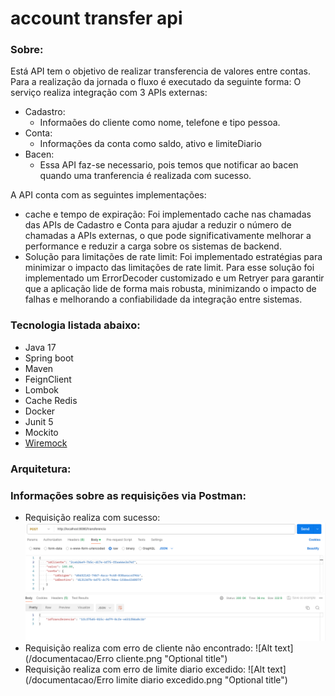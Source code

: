 # account transfer api

### Sobre:
Está API tem o objetivo de realizar transferencia de valores entre contas.
Para a realização da jornada o fluxo é executado da seguinte forma: O serviço realiza integração com 3 APIs externas:  
* Cadastro:
  * Informaões do cliente como nome, telefone e tipo pessoa.
* Conta:
  * Informações da conta como saldo, ativo e limiteDiario
* Bacen:
  * Essa API faz-se necessario, pois temos que notificar ao bacen quando uma tranferencia é realizada com sucesso.

A API conta com as seguintes implementações:
* cache e tempo de expiração: Foi implementado cache nas chamadas das APIs de Cadastro e Conta para ajudar a reduzir o número de chamadas a APIs externas, o que pode significativamente melhorar a performance e reduzir a carga sobre os sistemas de backend.
* Solução para limitações de rate limit: Foi implementado estratégias para minimizar o impacto das limitações de rate limit. Para esse solução foi implementado um ErrorDecoder customizado e um Retryer para garantir que a aplicação lide de forma mais robusta, minimizando o impacto de falhas e melhorando a confiabilidade da integração entre sistemas.

### Tecnologia listada abaixo:

* Java 17
* Spring boot
* Maven
* FeignClient
* Lombok
* Cache Redis
* Docker
* Junit 5
* Mockito
* [Wiremock](https://wiremock.org/)

### 

### Arquitetura:

### Informações sobre as requisições via Postman:
* Requisição realiza com sucesso:
  ![Alt text](/documentacao/Sucesso.png "Optional title")
* Requisição realiza com erro de cliente não encontrado:
  ![Alt text](/documentacao/Erro cliente.png "Optional title") 
* Requisição realiza com erro  de limite diario excedido:
  ![Alt text](/documentacao/Erro limite diario excedido.png "Optional title")  



